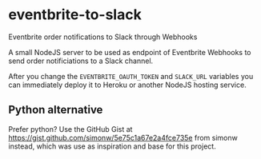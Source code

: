 # eventbrite-to-slack
Eventbrite order notifications to Slack through Webhooks

A small NodeJS server to be used as endpoint of Eventbrite Webhooks to send order notificiations to a Slack channel.

After you change the `EVENTBRITE_OAUTH_TOKEN` and `SLACK_URL` variables you can immediately deploy it to Heroku or another NodeJS hosting service.

## Python alternative

Prefer python? Use the GitHub Gist at https://gist.github.com/simonw/5e75c1a67e2a4fce735e from simonw instead, which was use as inspiration and base for this project.
